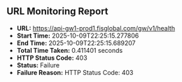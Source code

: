 ## URL Monitoring Report

- **URL:** https://api-gw1-prod1.fisglobal.com/gw/v1/health
- **Start Time:** 2025-10-09T22:25:15.277806
- **End Time:** 2025-10-09T22:25:15.689207
- **Total Time Taken:** 0.411401 seconds
- **HTTP Status Code:** 403
- **Status:** Failure
- **Failure Reason:** HTTP Status Code: 403

